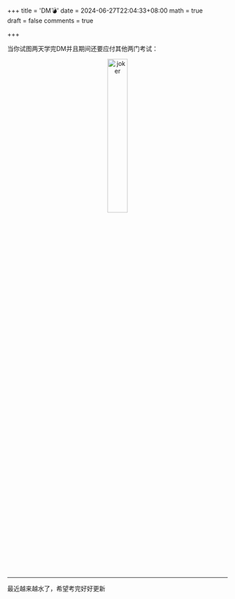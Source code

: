 +++
title = 'DM💣'
date = 2024-06-27T22:04:33+08:00
math = true                                
draft = false
comments = true

+++

当你试图两天学完DM并且期间还要应付其他两门考试：

 <div align="center">
 <img src="https://picx.zhimg.com/80/v2-d532917c1b7d2f4ce5865721c9f2468f_1440w.png" alt="joker" width="30%" height="auto">
 </div>

-----

最近越来越水了，希望考完好好更新
